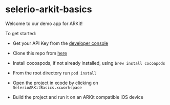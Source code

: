 
# selerio-arkit-basics



Welcome to our demo app for ARKit!



To get started:



- Get your API Key from the [developer console](https://console.selerio.io/dashboard)

- Clone this repo from [here](https://github.com/selerio/selerio-arkit-basics.git)

- Install cocoapods, if not already installed, using `brew install cocoapods`

- From the root directory run `pod install` 

- Open the project in xcode by clicking on `SelerioARKitBasics.xcworkspace`

- Build the project and run it on an ARKit compatible iOS device

